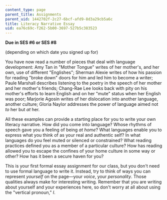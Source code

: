 ```yaml
---
content_type: page
parent_title: Assignments
parent_uid: 1442702f-2c27-6bcf-afd9-8d3a29cb5a6c
title: Literacy Narrative Essay
uid: ea76c69c-f262-5b00-3697-527b5c383523
---
```


**Due in SES #6 or SES #8**

(depending on which date you signed up for)

You have now read a number of pieces that deal with language development: Amy Tan in "Mother Tongue" writes of her mother's, and her own, use of different "Englishes"; Sherman Alexie writes of how his passion for reading "broke down" doors for him and led him to become a writer; Paule Marshall describes listening to the poetry in the speech of her mother and her mother's friends; Chang-Rae Lee looks back with pity on his mother's efforts to learn English and on her "mute" status when her English was poor; Marjorie Agosin writes of her dislocation into another language, another culture; Gloria Naylor addresses the power of language aimed not _to_ her but _at_ her.

All these examples can provide a starting place for you to write your own literacy narrative. How did you come into language? Whose rhythms of speech gave you a feeling of being _at home_? What languages enable you to express what you think of as your real and authentic self? In what languages do you feel muted or silenced or constrained? What reading practices defined you as a member of a particular culture? How has reading allowed you to escape the confines of your home culture in some way or other? How has it been a secure haven for you?

This is your first formal essay assignment for our class, but you don't need to use formal language to write it. Instead, try to think of ways you can represent _yourself_ on the page—your _voice_, your _personality_. Those qualities always make for interesting writing. Remember that you are writing about yourself and your experiences here, so don't worry at all about using the "vertical pronoun," _I_.